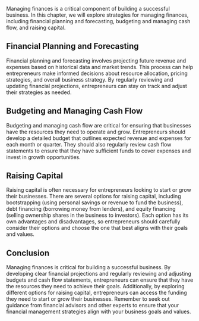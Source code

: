 
Managing finances is a critical component of building a successful business. In this chapter, we will explore strategies for managing finances, including financial planning and forecasting, budgeting and managing cash flow, and raising capital.

Financial Planning and Forecasting
----------------------------------

Financial planning and forecasting involves projecting future revenue and expenses based on historical data and market trends. This process can help entrepreneurs make informed decisions about resource allocation, pricing strategies, and overall business strategy. By regularly reviewing and updating financial projections, entrepreneurs can stay on track and adjust their strategies as needed.

Budgeting and Managing Cash Flow
--------------------------------

Budgeting and managing cash flow are critical for ensuring that businesses have the resources they need to operate and grow. Entrepreneurs should develop a detailed budget that outlines expected revenue and expenses for each month or quarter. They should also regularly review cash flow statements to ensure that they have sufficient funds to cover expenses and invest in growth opportunities.

Raising Capital
---------------

Raising capital is often necessary for entrepreneurs looking to start or grow their businesses. There are several options for raising capital, including bootstrapping (using personal savings or revenue to fund the business), debt financing (borrowing money from lenders), and equity financing (selling ownership shares in the business to investors). Each option has its own advantages and disadvantages, so entrepreneurs should carefully consider their options and choose the one that best aligns with their goals and values.

Conclusion
----------

Managing finances is critical for building a successful business. By developing clear financial projections and regularly reviewing and adjusting budgets and cash flow statements, entrepreneurs can ensure that they have the resources they need to achieve their goals. Additionally, by exploring different options for raising capital, entrepreneurs can access the funding they need to start or grow their businesses. Remember to seek out guidance from financial advisors and other experts to ensure that your financial management strategies align with your business goals and values.
